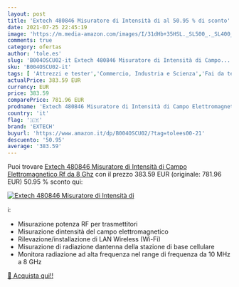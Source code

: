 ```yaml
---
layout: post
title: 'Extech 480846 Misuratore di Intensità di al 50.95 % di sconto'
date: 2021-07-25 22:45:19
image: 'https://m.media-amazon.com/images/I/31dHb+35HSL._SL500_._SL400_.jpg'
comments: true
category: ofertas
author: 'tole.es'
slug: 'B004OSCU02-it Extech 480846 Misuratore di Intensità di Campo...'
sku: 'B004OSCU02-it'
tags: [ 'Attrezzi e tester','Commercio, Industria e Scienza','Fai da te','Materiale elettrico','Test e misurazione','Test elettrici','extech', ]
actualPrice: 383.59 EUR
currency: EUR
price: 383.59
comparePrice: 781.96 EUR
prodname: 'Extech 480846 Misuratore di Intensità di Campo Elettromagnetico Rf da 8 Ghz'
country: 'it'
flag: '🇮🇹'
brand: 'EXTECH'
buyurl: 'https://www.amazon.it/dp/B004OSCU02/?tag=tolees00-21'
descuento: '50.95'
average: '383.59'
---
```


Puoi trovare [Extech 480846 Misuratore di Intensità di Campo Elettromagnetico Rf da 8 Ghz](https://www.amazon.it/dp/B004OSCU02/?tag=tolees00-21) con il prezzo 383.59 EUR (originale: 781.96 EUR) 50.95 % sconto qui:

[![Extech 480846 Misuratore di Intensità di](https://m.media-amazon.com/images/I/31dHb+35HSL._SL500_._SL400_.jpg)](https://www.amazon.it/dp/B004OSCU02/?tag=tolees00-21)

ℹ️:

- Misurazione potenza RF per trasmettitori
- Misurazione dintensità del campo elettromagnetico
- Rilevazione/installazione di LAN Wireless (Wi-Fi)
- Misurazione di radiazione dantenna della stazione di base cellulare
- Monitora radiazione ad alta frequenza nel range di frequenza da 10 MHz a 8 GHz

[🛒 Acquista qui!!](https://www.amazon.it/dp/B004OSCU02/?tag=tolees00-21)
